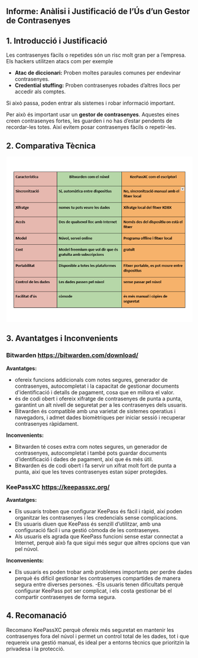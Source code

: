 
## Informe: Anàlisi i Justificació de l’Ús d’un Gestor de Contrasenyes

## 1. Introducció i Justificació

Les contrasenyes fàcils o repetides són un risc molt gran per a l’empresa. Els hackers utilitzen atacs com per exemple

- **Atac de diccionari:** Proben moltes paraules comunes per endevinar contrasenyes.
- **Credential stuffing:** Proben contrasenyes robades d’altres llocs per accedir als comptes.

Si això passa, poden entrar als sistemes i robar informació important.

Per això és important usar un **gestor de contrasenyes**. Aquestes eines creen contrasenyes fortes, les guarden i no has d’estar pendents de recordar-les totes. Així evitem posar contrasenyes fàcils o repetir-les.

## 2. Comparativa Tècnica

![Comparativa](img/imatge1.png)

## 3. Avantatges i Inconvenients

### Bitwarden https://bitwarden.com/download/

**Avantatges:**

- ofereix funcions addicionals com notes segures, generador de contrasenyes, autocompletat i la capacitat de gestionar documents d'identificació i detalls de pagament, cosa que en millora el valor.
- és de codi obert i ofereix xifratge de contrasenyes de punta a punta, garantint un alt nivell de seguretat per a les contrasenyes dels usuaris.
- Bitwarden és compatible amb una varietat de sistemes operatius i navegadors, i admet dades biomètriques per iniciar sessió i recuperar contrasenyes ràpidament.

**Inconvenients:**

- Bitwarden té coses extra com notes segures, un generador de contrasenyes, autocompletat i també pots guardar documents d’identificació i dades de pagament, així que és més útil.
- Bitwarden és de codi obert i fa servir un xifrat molt fort de punta a punta, així que les teves contrasenyes estan súper protegides.

### KeePassXC https://keepassxc.org/

**Avantatges:**

- Els usuaris troben que configurar KeePass és fàcil i ràpid, així poden organitzar les contrasenyes i les credencials sense complicacions.
- Els usuaris diuen que KeePass és senzill d’utilitzar, amb una configuració fàcil i una gestió còmoda de les contrasenyes.
- Als usuaris els agrada que KeePass funcioni sense estar connectat a Internet, perquè això fa que sigui més segur que altres opcions que van pel núvol.

**Inconvenients:**

- Els usuaris es poden trobar amb problemes importants per perdre dades perquè és difícil gestionar les contrasenyes compartides de manera segura entre diverses persones.
-Els usuaris tenen dificultats perquè configurar KeePass pot ser complicat, i els costa gestionar bé el compartir contrasenyes de forma segura.

## 4. Recomanació

Recomano KeePassXC perquè ofereix més seguretat en mantenir les contrasenyes fora del núvol i permet un control total de les dades, tot i que requereix una gestió manual, és ideal per a entorns tècnics que prioritzin la privadesa i la protecció.



